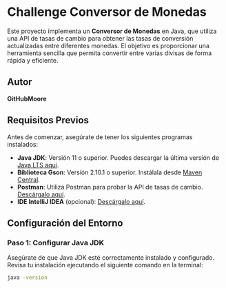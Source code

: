 # Challenge Conversor de Monedas

Este proyecto implementa un **Conversor de Monedas** en Java, que utiliza una API de tasas de cambio para obtener las tasas de conversión actualizadas entre diferentes monedas. El objetivo es proporcionar una herramienta sencilla que permita convertir entre varias divisas de forma rápida y eficiente.

## Autor
**GitHubMoore**

## Requisitos Previos

Antes de comenzar, asegúrate de tener los siguientes programas instalados:

- **Java JDK**: Versión 11 o superior. Puedes descargar la última versión de [Java LTS aquí](https://www.oracle.com/java/technologies/javase-jdk11-downloads.html).
- **Biblioteca Gson**: Versión 2.10.1 o superior. Instálala desde [Maven Central](https://mvnrepository.com/artifact/com.google.code.gson/gson).
- **Postman**: Utiliza Postman para probar la API de tasas de cambio. [Descárgalo aquí](https://www.postman.com/downloads/).
- **IDE IntelliJ IDEA** (opcional): [Descárgalo aquí](https://www.jetbrains.com/idea/download/).

## Configuración del Entorno

### Paso 1: Configurar Java JDK

Asegúrate de que Java JDK esté correctamente instalado y configurado. Revisa tu instalación ejecutando el siguiente comando en la terminal:

```bash
java -version

